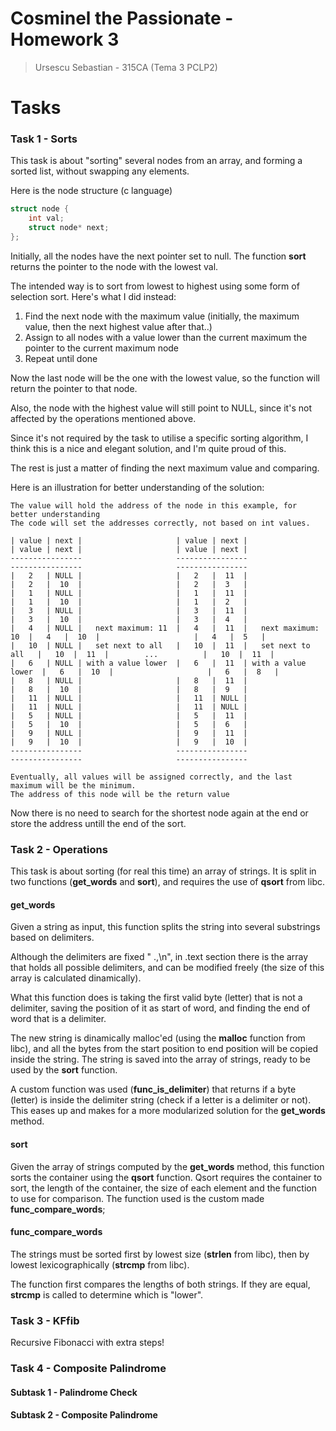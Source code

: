 Cosminel the Passionate - Homework 3
====================================

> Ursescu Sebastian - 315CA (Tema 3 PCLP2)

# Tasks

### Task 1 - Sorts

This task is about "sorting" several nodes from an array, and forming a sorted list, without swapping any elements.

Here is the node structure (c language)

```c
struct node {
    int val;
    struct node* next;
};
```

Initially, all the nodes have the next pointer set to null. The function **sort** returns the pointer to the node with the lowest val.

The intended way is to sort from lowest to highest using some form of selection sort. Here's what I did instead:

1. Find the next node with the maximum value (initially, the maximum value, then the next highest value after that..)
2. Assign to all nodes with a value lower than the current maximum the pointer to the current maximum node
3. Repeat until done

Now the last node will be the one with the lowest value, so the function will return the pointer to that node.

Also, the node with the highest value will still point to NULL, since it's not affected by the operations mentioned above.

Since it's not required by the task to utilise a specific sorting algorithm, I think this is a nice and elegant solution, and I'm quite proud of this.

The rest is just a matter of finding the next maximum value and comparing.

Here is an illustration for better understanding of the solution:

```
The value will hold the address of the node in this example, for better understanding
The code will set the addresses correctly, not based on int values.

| value | next |                     | value | next |                     | value | next |                     | value | next |
----------------                     ----------------                     ----------------                     ----------------
|   2   | NULL |                     |   2   |  11  |                     |   2   |  10  |                     |   2   |  3   |
|   1   | NULL |                     |   1   |  11  |                     |   1   |  10  |                     |   1   |  2   |
|   3   | NULL |                     |   3   |  11  |                     |   3   |  10  |                     |   3   |  4   |
|   4   | NULL |   next maximum: 11  |   4   |  11  |   next maximum: 10  |   4   |  10  |                     |   4   |  5   |
|   10  | NULL |   set next to all   |   10  |  11  |   set next to all   |   10  |  11  |        ...          |   10  |  11  |
|   6   | NULL | with a value lower  |   6   |  11  | with a value lower  |   6   |  10  |                     |   6   |  8   |
|   8   | NULL |                     |   8   |  11  |                     |   8   |  10  |                     |   8   |  9   |
|   11  | NULL |                     |   11  | NULL |                     |   11  | NULL |                     |   11  | NULL |
|   5   | NULL |                     |   5   |  11  |                     |   5   |  10  |                     |   5   |  6   |
|   9   | NULL |                     |   9   |  11  |                     |   9   |  10  |                     |   9   |  10  |
----------------                     ----------------                     ----------------                     ----------------

Eventually, all values will be assigned correctly, and the last maximum will be the minimum.
The address of this node will be the return value
```

Now there is no need to search for the shortest node again at the end or store the address untill the end of the sort.

### Task 2 - Operations

This task is about sorting (for real this time) an array of strings. It is split in two functions (**get_words** and **sort**), and requires the use of **qsort** from libc.

#### get_words

Given a string as input, this function splits the string into several substrings based on delimiters.

Although the delimiters are fixed " .,\n", in .text section there is the array that holds all possible delimiters, and can be modified freely (the size of this array is calculated dinamically).

What this function does is taking the first valid byte (letter) that is not a delimiter, saving the position of it as start of word, and finding the end of word that is a delimiter.

The new string is dinamically malloc'ed (using the **malloc** function from libc), and all the bytes from the start position to end position will be copied inside the string.
The string is saved into the array of strings, ready to be used by the **sort** function.

A custom function was used (**func_is_delimiter**) that returns if a byte (letter) is inside the delimiter string (check if a letter is a delimiter or not).
This eases up and makes for a more modularized solution for the **get_words** method.

#### sort

Given the array of strings computed by the **get_words** method, this function sorts the container using the **qsort** function. Qsort requires the container to sort, the length of the container, the size of each element and the function to use for comparison.
The function used is the custom made **func_compare_words**;

#### func_compare_words

The strings must be sorted first by lowest size (**strlen** from libc), then by lowest lexicographically (**strcmp** from libc).

The function first compares the lengths of both strings. If they are equal, **strcmp** is called to determine which is "lower".

### Task 3 - KFfib

Recursive Fibonacci with extra steps!

### Task 4 - Composite Palindrome

#### Subtask 1 - Palindrome Check

#### Subtask 2 - Composite Palindrome
